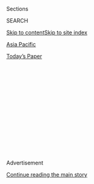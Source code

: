 <div id="app">

<div>

<div>

<div>

<div class="NYTAppHideMasthead css-1q2w90k e1suatyy0">

<div class="section css-ui9rw0 e1suatyy2">

<div class="css-eph4ug er09x8g0">

<div class="css-6n7j50">

</div>

<span class="css-1dv1kvn">Sections</span>

<div class="css-10488qs">

<span class="css-1dv1kvn">SEARCH</span>

</div>

[Skip to content](#site-content)[Skip to site index](#site-index)

</div>

<div id="masthead-section-label" class="css-1wr3we4 eaxe0e00">

[Asia
Pacific](https://www.nytimes.com/section/world/asia)

</div>

<div class="css-10698na e1huz5gh0">

</div>

</div>

<div id="masthead-bar-one" class="section hasLinks css-15hmgas e1csuq9d3">

<div class="css-uqyvli e1csuq9d0">

</div>

<div class="css-1uqjmks e1csuq9d1">

</div>

<div class="css-9e9ivx">

[](https://myaccount.nytimes.com/auth/login?response_type=cookie&client_id=vi)

</div>

<div class="css-1bvtpon e1csuq9d2">

[Today’s
Paper](https://www.nytimes.com/section/todayspaper)

</div>

</div>

</div>

</div>

<div data-aria-hidden="false">

<div id="site-content" data-role="main">

<div>

<div class="css-1aor85t" style="opacity:0.000000001;z-index:-1;visibility:hidden">

<div class="css-1hqnpie">

<div class="css-epjblv">

<span class="css-17xtcya">[Asia
Pacific](/section/world/asia)</span><span class="css-x15j1o">|</span><span class="css-fwqvlz">Kim
Jong-un Says North Korea Is Preparing to Test Long-Range
Missile</span>

</div>

<div class="css-k008qs">

<div class="css-1iwv8en">

<span class="css-18z7m18"></span>

<div>

</div>

</div>

<span class="css-1n6z4y">https://nyti.ms/2hG8psv</span>

<div class="css-1705lsu">

<div class="css-4xjgmj">

<div class="css-4skfbu" data-role="toolbar" data-aria-label="Social Media Share buttons, Save button, and Comments Panel with current comment count" data-testid="share-tools">

  - 
  - 
  - 
  - 
    
    <div class="css-6n7j50">
    
    </div>

  - 

</div>

</div>

</div>

</div>

</div>

</div>

<div class="css-13pd83m">

</div>

<div id="top-wrapper" class="css-1sy8kpn">

<div id="top-slug" class="css-l9onyx">

Advertisement

</div>

[Continue reading the main
story](#after-top)

<div class="ad top-wrapper" style="text-align:center;height:100%;display:block;min-height:250px">

<div id="top" class="place-ad" data-position="top" data-size-key="top">

</div>

</div>

<div id="after-top">

</div>

</div>

<div id="sponsor-wrapper" class="css-1hyfx7x">

<div id="sponsor-slug" class="css-19vbshk">

Supported by

</div>

[Continue reading the main
story](#after-sponsor)

<div id="sponsor" class="ad sponsor-wrapper" style="text-align:center;height:100%;display:block">

</div>

<div id="after-sponsor">

</div>

</div>

<div class="css-1vkm6nb ehdk2mb0">

# Kim Jong-un Says North Korea Is Preparing to Test Long-Range Missile

</div>

![<span class="css-16f3y1r e13ogyst0">North Korea’s leader, Kim Jong-un,
announced on Sunday that his country was making final preparations to
conduct its first test of an intercontinental ballistic missile, and
warned the United States to stop intervening in
Asia.</span><span class="css-cch8ym"><span class="css-1dv1kvn">Credit</span><span class="css-cnj6d5 e1z0qqy90" itemprop="copyrightHolder"><span class="css-1ly73wi e1tej78p0">Credit...</span><span>KCNA/Reuters</span></span></span>](https://static01.nyt.com/images/2017/01/02/world/asia/02nkorea-photo1/02nkorea-photo1-videoSixteenByNine3000.jpg)

<div class="css-xt80pu e12qa4dv0">

<div class="css-18e8msd">

<div class="css-vp77d3 epjyd6m0">

<div class="css-1baulvz">

By [<span class="css-1baulvz last-byline" itemprop="name">Choe
Sang-Hun</span>](http://www.nytimes.com/by/choe-sang-hun)

</div>

</div>

  - Jan. 1,
    2017

  - 
    
    <div class="css-4xjgmj">
    
    <div class="css-d8bdto" data-role="toolbar" data-aria-label="Social Media Share buttons, Save button, and Comments Panel with current comment count" data-testid="share-tools">
    
      - 
      - 
      - 
      - 
        
        <div class="css-6n7j50">
        
        </div>
    
      - 
    
    </div>
    
    </div>

</div>

</div>

<div class="section meteredContent css-1r7ky0e" name="articleBody" itemprop="articleBody">

<div class="css-1fanzo5 StoryBodyCompanionColumn">

<div class="css-53u6y8">

SEOUL, South Korea — North Korea’s leader, Kim Jong-un, said on Sunday
that his country was making final preparations to conduct its first test
of an intercontinental ballistic missile — a bold statement less than a
month before the inauguration of President-elect Donald J. Trump.

Although North Korea has conducted five nuclear tests in the last decade
and more than 20 ballistic missile tests in 2016 alone, and although it
habitually threatens to attack the United States with nuclear weapons,
the country has never flight-tested an intercontinental ballistic
missile, or ICBM.

In his annual New Year’s Day speech, which was broadcast on the North’s
state-run KCTV on Sunday, Mr. Kim spoke proudly of the strides he said
his country had made in its nuclear weapons and ballistic missile
programs. He said North Korea would continue to bolster its weapons
programs as long as the United States remained hostile and continued its
joint military exercises with South Korea.

“We have reached the final stage in preparations to test-launch an
intercontinental ballistic rocket,” he said.

</div>

</div>

<div class="css-1fanzo5 StoryBodyCompanionColumn">

<div class="css-53u6y8">

Analysts in the region have said Mr. Kim might conduct another weapons
test in coming months, taking advantage of leadership changes in the
United States and South Korea. Mr. Trump will be sworn in on Jan. 20. In
South Korea, President Park Geun-hye, whose powers were suspended in a
Parliamentary impeachment on Dec. 9, is waiting for the Constitutional
Court to rule on whether she should be formally removed from office or
reinstated.

If North Korea conducts a long-range-missile test in coming months, it
will test Mr. Trump’s new administration; despite years of increasingly
harsh sanctions, North Korea has been advancing toward Mr. Kim’s
professed goal of arming his isolated country with the ability to
deliver a nuclear warhead to the United States.

Mr. Kim’s speech on Sunday indicated that North Korea may test-launch a
long-range rocket several times this year to complete its ICBM program,
said [Cheong
Seong-chang](http://www.sejong.org/eng/intro/org_view.php?str_bcode=031240003&str_no=sccheong),
a senior research fellow at the Sejong Institute in South Korea. The
first of such tests could come even before Mr. Trump’s inauguration, Mr.
Cheong said.

“We need to take note of the fact that this is the first New Year’s
speech where Kim Jong-un mentioned an intercontinental ballistic
missile,” he said.

In his speech, Mr. Kim did not comment on Mr. Trump’s election.

Doubt still runs deep that North Korea has mastered all the technology
needed to build a reliable ICBM. But analysts in the region said the
North’s launchings of three-stage rockets to put satellites into orbit
in recent years showed that the country had cleared some key
technological hurdles.

</div>

</div>

<div class="css-1fanzo5 StoryBodyCompanionColumn">

<div class="css-53u6y8">

After the North’s [satellite
launch](http://www.nytimes.com/2016/02/07/world/asia/north-korea-moves-up-rocket-launching-plan.html)
in February, South Korean defense officials said the Unha rocket used in
the launch, if successfully reconfigured as a missile, could fly more
than 7,400 miles with a warhead of 1,100 to 1,300 pounds — far enough to
reach most of the United States.

North Korea has deployed Rodong ballistic missiles that can reach most
of South Korea and Japan, but it has had a spotty record in
test-launching the Musudan, its intermediate-range ballistic missile
with a range long enough to reach American military bases in the
Pacific, including those on Guam.

The North has also claimed a series of successes in testing various ICBM
technologies, although its claims cannot be verified and are often
disputed by officials and analysts in the region.

It has said it could now make nuclear warheads small enough to fit onto
a ballistic missile. It also claimed success in testing the re-entry
technology that allows a long-range missile to return to the Earth’s
atmosphere without breaking up.

In April, North Korea reported the [successful ground
test](http://www.nytimes.com/2016/04/10/world/asia/north-korea-says-it-successfully-tested-missile-engine.html)
of an engine for an intercontinental ballistic missile. At the time, Mr.
Kim said the North “can tip new-type intercontinental ballistic rockets
with more powerful nuclear warheads and keep any cesspool of evils in
the Earth, including the U.S. mainland, within our striking range.”

On Sept. 9, [the North conducted its
fifth](https://www.nytimes.com/2016/09/21/world/asia/north-korea-says-it-has-tested-a-new-long-range-rocket-engine.html),
and most powerful, nuclear test. Mr. Kim later attended another ground
test of a new long-range rocket engine, exhorting his government to
prepare for another rocket launch as soon as possible. In November, the
United Nations Security Council [imposed
new<span class="css-8l6xbc evw5hdy0">
</span>sanctions](http://www.nytimes.com/2016/11/30/world/asia/north-korea-un-sanctions.html)
against the North.

</div>

</div>

</div>

<div>

</div>

<div>

</div>

<div>

</div>

<div>

<div id="bottom-wrapper" class="css-1ede5it">

<div id="bottom-slug" class="css-l9onyx">

Advertisement

</div>

[Continue reading the main
story](#after-bottom)

<div id="bottom" class="ad bottom-wrapper" style="text-align:center;height:100%;display:block;min-height:90px">

</div>

<div id="after-bottom">

</div>

</div>

</div>

</div>

</div>

## Site Index

<div>

</div>

## Site Information Navigation

  - [© <span>2020</span> <span>The New York Times
    Company</span>](https://help.nytimes.com/hc/en-us/articles/115014792127-Copyright-notice)

<!-- end list -->

  - [NYTCo](https://www.nytco.com/)
  - [Contact
    Us](https://help.nytimes.com/hc/en-us/articles/115015385887-Contact-Us)
  - [Work with us](https://www.nytco.com/careers/)
  - [Advertise](https://nytmediakit.com/)
  - [T Brand Studio](http://www.tbrandstudio.com/)
  - [Your Ad
    Choices](https://www.nytimes.com/privacy/cookie-policy#how-do-i-manage-trackers)
  - [Privacy](https://www.nytimes.com/privacy)
  - [Terms of
    Service](https://help.nytimes.com/hc/en-us/articles/115014893428-Terms-of-service)
  - [Terms of
    Sale](https://help.nytimes.com/hc/en-us/articles/115014893968-Terms-of-sale)
  - [Site
    Map](https://spiderbites.nytimes.com)
  - [Help](https://help.nytimes.com/hc/en-us)
  - [Subscriptions](https://www.nytimes.com/subscription?campaignId=37WXW)

</div>

</div>

</div>

</div>
